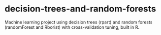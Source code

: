 # decision-trees-and-random-forests
Machine learning project using decision trees (rpart) and random forests (randomForest and Rborist) with cross-validation tuning, built in R.
